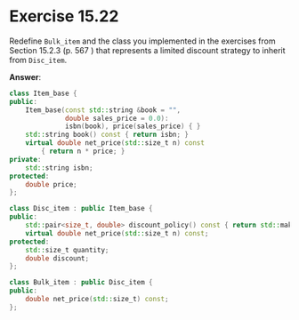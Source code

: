 # Exercise 15.22

Redefine `Bulk_item` and the class you implemented in the exercises from Section 15.2.3 (p. 567 ) that represents a limited discount strategy to inherit from `Disc_item`.

**Answer**:

```cpp
class Item_base {
public:
    Item_base(const std::string &book = "",
              double sales_price = 0.0):
              isbn(book), price(sales_price) { }
    std::string book() const { return isbn; }
    virtual double net_price(std::size_t n) const
        { return n * price; }
private:
    std::string isbn;
protected:
    double price;
};

class Disc_item : public Item_base {
public:
    std::pair<size_t, double> discount_policy() const { return std::make_pair(quantity, discount); }
    virtual double net_price(std::size_t n) const;
protected:
    std::size_t quantity;
    double discount;
};

class Bulk_item : public Disc_item {
public:
    double net_price(std::size_t) const;
};
```